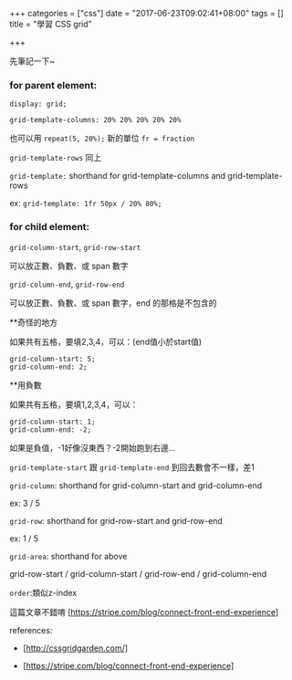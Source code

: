 +++
categories = ["css"]
date = "2017-06-23T09:02:41+08:00"
tags = []
title = "學習 CSS grid"

+++

先筆記一下~

### for parent element:

<!--more-->
`display: grid;`

`grid-template-columns: 20% 20% 20% 20% 20%`

也可以用 `repeat(5, 20%);`
新的單位 `fr = fraction`


`grid-template-rows` 同上

`grid-template:` shorthand for grid-template-columns and grid-template-rows

ex: `grid-template: 1fr 50px / 20% 80%;`



### for child element:
`grid-column-start`, `grid-row-start`

可以放正數、負數、或 span 數字

`grid-column-end`, `grid-row-end`

可以放正數、負數、或 span 數字，end 的那格是不包含的

**奇怪的地方

如果共有五格，要填2,3,4，可以：(end值小於start值)

	grid-column-start: 5;
	grid-column-end: 2;


**用負數

如果共有五格，要填1,2,3,4，可以：

	grid-column-start: 1;
	grid-column-end: -2;

如果是負值，-1好像沒東西？-2開始跑到右邊...


`grid-template-start` 跟 `grid-template-end` 到回去數會不一樣，差1

`grid-column`: shorthand for grid-column-start and grid-column-end

ex: 3 / 5

`grid-row`: shorthand for grid-row-start and grid-row-end

ex: 1 / 5

`grid-area`: shorthand for above

grid-row-start / grid-column-start / grid-row-end / grid-column-end

`order`:類似z-index


這篇文章不錯唷
[https://stripe.com/blog/connect-front-end-experience]


references:

*	[http://cssgridgarden.com/]

*	[https://stripe.com/blog/connect-front-end-experience]

